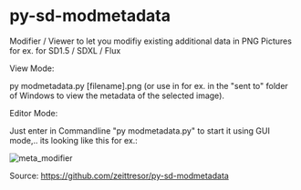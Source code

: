 # py-sd-modmetadata

Modifier / Viewer to let you modifiy existing additional data in PNG Pictures for ex. for SD1.5 / SDXL / Flux

View Mode:

py modmetadata.py [filename].png (or use in for ex. in the "sent to" folder of Windows to view the metadata of the selected image).

Editor Mode:

Just enter in Commandline "py modmetadata.py" to start it using GUI mode,.. its looking like this for ex.:

![meta_modifier](https://github.com/user-attachments/assets/0bef21b1-eb28-402e-a87a-87ad3fcc415e)

Source: https://github.com/zeittresor/py-sd-modmetadata
